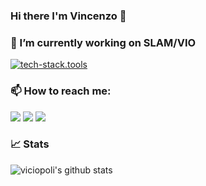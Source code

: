 ### Hi there I'm Vincenzo 👋

### 🔭 I’m currently working on SLAM/VIO

[![tech-stack.tools](https://svg.bookmark.style/api?url=https://github.com/jpl-x/x_multi_agent_ros&mode=dark&style=horizontal)](https://github.com/jpl-x/x_multi_agent_ros)

### 📫 How to reach me:

<img src="https://img.shields.io/badge/Gmail-D14836?style=for-the-badge&logo=gmail&logoColor=white" href="mailto:polivicio@gmail.com" />
<img src="https://img.shields.io/badge/LinkedIn-0077B5?style=for-the-badge&logo=linkedin&logoColor=white"  href="https://www.linkedin.com/in/vincenzo-polizzi-602089146/" />
<img src="https://img.shields.io/badge/website-000000?style=for-the-badge&logo=About.me&logoColor=white" href="https://polivi.iobii.com"/>   

### 📈 Stats
![viciopoli's github stats](https://github-readme-stats.vercel.app/api?username=viciopoli01&show_icons=true&theme=prussian)

<!--
**viciopoli01/viciopoli01** is a ✨ _special_ ✨ repository because its `README.md` (this file) appears on your GitHub profile.

Here are some ideas to get you started:

- 🔭 I’m currently working on ...
- 🌱 I’m currently learning ...
- 👯 I’m looking to collaborate on ...
- 🤔 I’m looking for help with ...
- 💬 Ask me about ...
- 📫 How to reach me: ...
- 😄 Pronouns: ...
- ⚡ Fun fact: ...
-->
